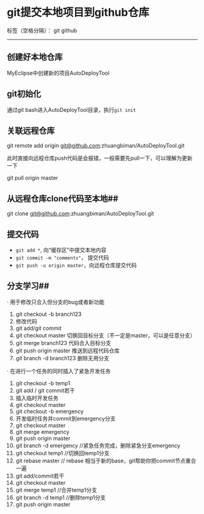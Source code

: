 # git提交本地项目到github仓库

标签（空格分隔）： git github

---

## 创建好本地仓库
MyEclipse中创建新的项目AutoDeployTool

## git初始化
通过git bash进入AutoDeployTool目录，执行`git init`

## 关联远程仓库
git remote add origin git@github.com:zhuangbiman/AutoDeployTool.git

此时直接向远程仓库push代码是会报错，一般需要先pull一下，可以理解为更新一下

git pull origin master



## 从远程仓库clone代码至本地##

git clone git@github.com:zhuangbiman/AutoDeployTool.git




## 提交代码
- `git add *`, 向“缓存区”中提交本地内容
- `git commit -m "comments"`， 提交代码
- `git push -u origin master`，向远程仓库提交代码


  

## 分支学习##

· 用于修改只合入但分支的bug或者新功能

1. git checkout -b branch123 
2. 修改代码
3. git add/git commit
4. git checkout master 切换回目标分支（不一定是master，可以是任意分支）
5. git merge branch123 代码合入目标分支
6. git push origin master 推送到远程代码仓库
7. git branch -d branch123 删除无用分支

· 在进行一个任务的同时插入了紧急开发任务

1. git checkout -b temp1
2. git add / git commit若干
3. 插入临时开发任务
4. git checkout master
5. git checkout -b emergency
6. 开发临时任务并commit到emergency分支
7. git checkout master
8. git merge emergency
9. git push origin master
10. git branch -d emergency //紧急任务完成，删除紧急分支emergency
11. git checkout temp1  //切换回temp1分支
12. git  rebase master  // rebase 相当于新的base，git帮助你把commit节点重合一遍
13. git add/commit若干
14. git checkout master
15. git merge temp1   //合并temp1分支
16. git branch -d temp1 //删除temp1分支
17. git push origin master


